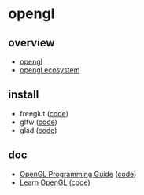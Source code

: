 # opengl

## overview

- [opengl](https://www.opengl.org/)
- [opengl ecosystem](https://www.khronos.org/opengl/wiki/Related_toolkits_and_APIs)

## install

- freeglut ([code](./install/freeglut))
- glfw ([code](./install/glfw))
- glad ([code](./install/glad))

## doc

- [OpenGL Programming Guide](https://www.glprogramming.com/red/) ([code](./doc/OpenGL%20Programming%20Guide))
- [Learn OpenGL](https://learnopengl.com/Introduction) ([code](./doc/Learn%20OpenGL))
